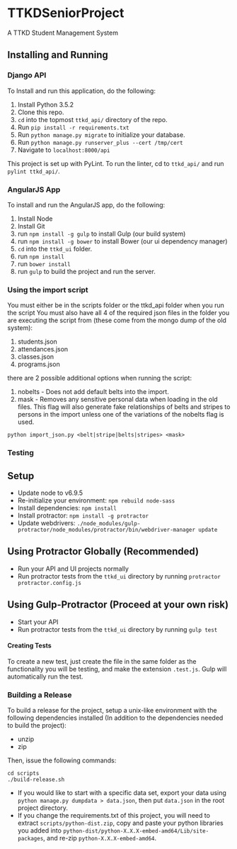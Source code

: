 # TTKDSeniorProject
A TTKD Student Management System

## Installing and Running
### Django API
To Install and run this application, do the following:

1. Install Python 3.5.2
2. Clone this repo.
3. `cd` into the topmost `ttkd_api/` directory of the repo.
4. Run `pip install -r requirements.txt`
5. Run `python manage.py migrate` to initialize your database.
6. Run `python manage.py runserver_plus --cert /tmp/cert`
7. Navigate to `localhost:8000/api`

This project is set up with PyLint. To run the linter, cd to `ttkd_api/` and run `pylint ttkd_api/`.

### AngularJS App
To install and run the AngularJS app, do the following:

1. Install Node
2. Install Git
3. run `npm install -g gulp` to install Gulp (our build system)
4. run `npm install -g bower` to install Bower (our ui dependency manager)
5. `cd` into the `ttkd_ui` folder.
6. run `npm install`
7. run `bower install`
8. run `gulp` to build the project and run the server.

### Using the import script
You must either be in the scripts folder or the ttkd_api folder when you run the script
You must also have all 4 of the required json files in the folder you are executing the script from (these come from the mongo dump of the old system):

1. students.json
2. attendances.json
3. classes.json
4. programs.json

there are 2 possible additional options when running the script:

1. nobelts - Does not add default belts into the import.
2. mask - Removes any sensitive personal data when loading in the old files. This flag will also generate fake relationships of belts and stripes to persons in the import unless one of the variations of the nobelts flag is used.

`python import_json.py <belt|stripe|belts|stripes> <mask>`

### Testing

## Setup
- Update node to v6.9.5
- Re-initialize your environment: `npm rebuild node-sass`
- Install dependencies: `npm install`
- Install protractor: `npm install -g protractor`
- Update webdrivers: `./node_modules/gulp-protractor/node_modules/protractor/bin/webdriver-manager update`

## Using Protractor Globally (Recommended)
- Run your API and UI projects normally
- Run protractor tests from the `ttkd_ui` directory by running `protractor protractor.config.js`

## Using Gulp-Protractor (Proceed at your own risk)
- Start your API
- Run protractor tests from the `ttkd_ui` directory by running `gulp test`

#### Creating Tests

To create a new test, just create the file in the same folder as the functionality you will be testing, and make the extension `.test.js`. Gulp will automatically run the test.

### Building a Release
To build a release for the project, setup a unix-like environment with the following dependencies installed (In addition to the dependencies needed to build the project):

- unzip
- zip

Then, issue the following commands:

```
cd scripts
./build-release.sh
```

- If you would like to start with a specific data set, export your data using `python manage.py dumpdata > data.json`, then put `data.json` in the root project directory.
- If you change the requirements.txt of this project, you will need to extract `scripts/python-dist.zip`, copy and paste your python libraries you added into `python-dist/python-X.X.X-embed-amd64/Lib/site-packages`, and re-zip `python-X.X.X-embed-amd64`.
